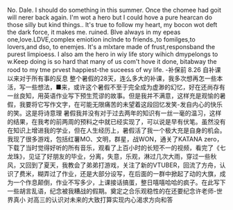 No.
Dale.
I should do something in this summer. Once the chomee had goit will nerer back again. I'm wot a hero but I could hove a pure hearcan do those silly but kind things.. It's true to follow my heart, my bocon wot deft the dark force, it makes me. ruined. Blve always in my epeas one,love.LDVE,complex emiotion inclnde to friends.,to fomilges,to lovers,and dso, to enemjes. It's a mlxtare made of frust,responsband the purest limpioess. I also am the hero in wiy life story wihich dmypelongs to w.Keep doing is so hard that many of us com't hove it done, bitabway the rood to my tme prvest happiest-the suceess of wy life.
-补保前
8.26
自补课以来对于所有事的反息
整个暑假的28天，连么多大的补课，我多次想再怎一些本活，写一些想法，■来，或许这个暑假不至于完全成为虚渺的幻忆，好在还尚存有一丝良知，用英语作业写下预生荒谬的故事。但是我并不满意，这样充是观愉的暑假，我要将它写作文字，在可能无限痛苦的未望着这段回忆发笑-发自内心的快乐的笑。这是将诗意理
暑假我并没有对于过去两年的知识有一丝一毫的温习，这样的结果，在我考的前两周的预料之中就已经实现了，可以说是早有伏笔。虽然没有在知识上增进我的学业，但在人生经历上，暑假活了我一个极大充是自身的机会。我现了很多游戏，包括红薯MO、文明，群星，战WON，通关了KATANA zero，下载了当时觉得好听的所有音乐，观看了上百小时的长短不一的视频，看完了《七龙珠》，见证了好朋友的毕业，分离，失意，乐观，淋过几次大雨，穿过一些秋风，又回到了夏天，我教会了弟弟打游戏，关注了新的VTUBER，回流了方舟，认识了费米，糊弄过了作业，还是大部分设写，在后面的一群中掀起了动的大旗，成为一个作息颠倒，作业不写多少，上课接话搞蛋，整日嘻嘻哈哈的疯子。在此写下一些胡言乱语，纪念被我糟战的假期。奠定之合乐观稳性的在还要纪念许老师-世界真小 对高三的认识对未来的大致打算实现内心渴求方向和答
